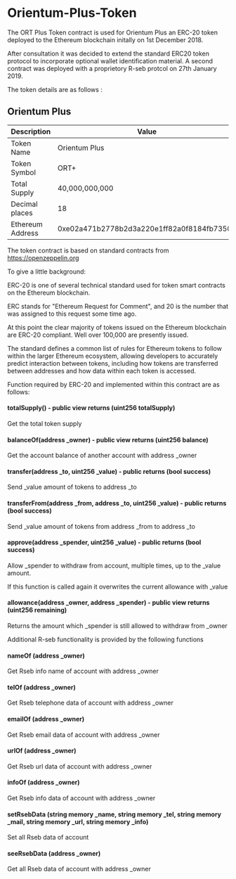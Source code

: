 # Orientum-Plus-Token

The ORT Plus Token contract is used for Orientum Plus an ERC-20 token deployed to the Ethereum blockchain initally on 1st December 2018.

After consultation it was decided to extend the standard ERC20 token protocol to incorporate optional wallet identification material. A second contract was deployed with a proprietory R-seb protcol on 27th January 2019.

The token details are as follows :

## Orientum Plus

Description       | Value
----------------- | -------------
Token Name        | Orientum Plus
Token Symbol      | ORT+
Total Supply      | 40,000,000,000
Decimal places    | 18
Ethereum Address  | 0xe02a471b2778b2d3a220e1ff82a0f8184fb73504

The token contract is based on standard contracts from https://openzeppelin.org

To give a little background:

ERC-20 is one of several technical standard used for token smart contracts on the Ethereum blockchain.

ERC stands for "Ethereum Request for Comment", and 20 is the number that was assigned to this request some time ago.

At this point the clear majority of tokens issued on the Ethereum blockchain are ERC-20 compliant. Well over 100,000 are presently issued.

The standard defines a common list of rules for Ethereum tokens to follow within the larger Ethereum ecosystem, allowing developers to accurately predict interaction between tokens, including how tokens are transferred between addresses and how data within each token is accessed.

Function required by ERC-20 and implemented within this contract are as follows:

#### totalSupply() - public view returns (uint256 totalSupply)

Get the total token supply

#### balanceOf(address _owner) - public view returns (uint256 balance)

Get the account balance of another account with address _owner

#### transfer(address _to, uint256 _value) - public returns (bool success)

Send _value amount of tokens to address _to

#### transferFrom(address _from, address _to, uint256 _value) - public returns (bool success)

Send _value amount of tokens from address _from to address _to

#### approve(address _spender, uint256 _value) - public returns (bool success)

Allow _spender to withdraw from account, multiple times, up to the _value amount.

If this function is called again it overwrites the current allowance with _value

#### allowance(address _owner, address _spender) - public view returns (uint256 remaining)

Returns the amount which _spender is still allowed to withdraw from _owner

Additional R-seb functionality is provided by the following functions

#### nameOf (address _owner)

Get Rseb info name of account with address _owner

#### telOf (address _owner)

Get Rseb telephone data of account with address _owner

#### emailOf (address _owner)

Get Rseb email data of account with address _owner

#### urlOf (address _owner)

Get Rseb url data of account with address _owner

#### infoOf (address _owner)

Get Rseb info data of account with address _owner

#### setRsebData (string memory _name, string memory _tel, string memory _mail, string memory _url, string memory _info)

Set all Rseb data of account

#### seeRsebData (address _owner)

Get all Rseb data of account with address _owner
